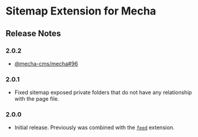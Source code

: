 Sitemap Extension for Mecha
===========================

Release Notes
-------------

### 2.0.2

 - [@mecha-cms/mecha#96](https://github.com/mecha-cms/mecha/issues/96)

### 2.0.1

 - Fixed sitemap exposed private folders that do not have any relationship with the page file.

### 2.0.0

 - Initial release. Previously was combined with the [`feed`](https://github.com/mecha-cms/x.feed) extension.
